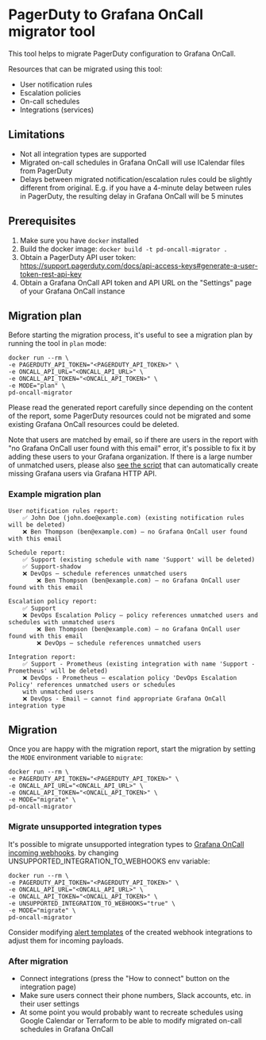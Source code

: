 # PagerDuty to Grafana OnCall migrator tool

This tool helps to migrate PagerDuty configuration to Grafana OnCall.

Resources that can be migrated using this tool:

- User notification rules
- Escalation policies
- On-call schedules
- Integrations (services)

## Limitations

- Not all integration types are supported
- Migrated on-call schedules in Grafana OnCall will use ICalendar files from PagerDuty
- Delays between migrated notification/escalation rules could be slightly different from original.
  E.g. if you have a 4-minute delay between rules in PagerDuty, the resulting delay in Grafana OnCall will be 5 minutes

## Prerequisites

1. Make sure you have `docker` installed
2. Build the docker image: `docker build -t pd-oncall-migrator .`
3. Obtain a PagerDuty API user token: <https://support.pagerduty.com/docs/api-access-keys#generate-a-user-token-rest-api-key>
4. Obtain a Grafana OnCall API token and API URL on the "Settings" page of your Grafana OnCall instance

## Migration plan

Before starting the migration process, it's useful to see a migration plan by running the tool in `plan` mode:

```shell
docker run --rm \
-e PAGERDUTY_API_TOKEN="<PAGERDUTY_API_TOKEN>" \
-e ONCALL_API_URL="<ONCALL_API_URL>" \
-e ONCALL_API_TOKEN="<ONCALL_API_TOKEN>" \
-e MODE="plan" \
pd-oncall-migrator
```

Please read the generated report carefully since depending on the content of the report, some PagerDuty resources
could not be migrated and some existing Grafana OnCall resources could be deleted.

Note that users are matched by email, so if there are users in the report with "no Grafana OnCall user found with
this email" error, it's possible to fix it by adding these users to your Grafana organization.
If there is a large number of unmatched users, please also [see the script](scripts/README.md) that can automatically
create missing Grafana users via Grafana HTTP API.

### Example migration plan

```text
User notification rules report:
    ✅ John Doe (john.doe@example.com) (existing notification rules will be deleted)
    ❌ Ben Thompson (ben@example.com) — no Grafana OnCall user found with this email

Schedule report:
    ✅ Support (existing schedule with name 'Support' will be deleted)
    ✅ Support-shadow
    ❌ DevOps — schedule references unmatched users
        ❌ Ben Thompson (ben@example.com) — no Grafana OnCall user found with this email

Escalation policy report:
    ✅ Support
    ❌ DevOps Escalation Policy — policy references unmatched users and schedules with unmatched users
        ❌ Ben Thompson (ben@example.com) — no Grafana OnCall user found with this email
        ❌ DevOps — schedule references unmatched users

Integration report:
    ✅ Support - Prometheus (existing integration with name 'Support - Prometheus' will be deleted)
    ❌ DevOps - Prometheus — escalation policy 'DevOps Escalation Policy' references unmatched users or schedules
    with unmatched users
    ❌ DevOps - Email — cannot find appropriate Grafana OnCall integration type
```

## Migration

Once you are happy with the migration report, start the migration by setting the `MODE` environment variable to `migrate`:

```shell
docker run --rm \
-e PAGERDUTY_API_TOKEN="<PAGERDUTY_API_TOKEN>" \
-e ONCALL_API_URL="<ONCALL_API_URL>" \
-e ONCALL_API_TOKEN="<ONCALL_API_TOKEN>" \
-e MODE="migrate" \
pd-oncall-migrator
```

### Migrate unsupported integration types

It's possible to migrate unsupported integration types to [Grafana OnCall incoming webhooks](https://grafana.com/docs/oncall/latest/integrations/available-integrations/configure-webhook/).
by changing UNSUPPORTED_INTEGRATION_TO_WEBHOOKS env variable:

```shell
docker run --rm \
-e PAGERDUTY_API_TOKEN="<PAGERDUTY_API_TOKEN>" \
-e ONCALL_API_URL="<ONCALL_API_URL>" \
-e ONCALL_API_TOKEN="<ONCALL_API_TOKEN>" \
-e UNSUPPORTED_INTEGRATION_TO_WEBHOOKS="true" \
-e MODE="migrate" \
pd-oncall-migrator
```

Consider modifying [alert templates](https://grafana.com/docs/oncall/latest/alert-behavior/alert-templates/) of the created
webhook integrations to adjust them for incoming payloads.

### After migration

- Connect integrations (press the "How to connect" button on the integration page)
- Make sure users connect their phone numbers, Slack accounts, etc. in their user settings
- At some point you would probably want to recreate schedules using Google Calendar or Terraform to be able to modify
  migrated on-call schedules in Grafana OnCall
